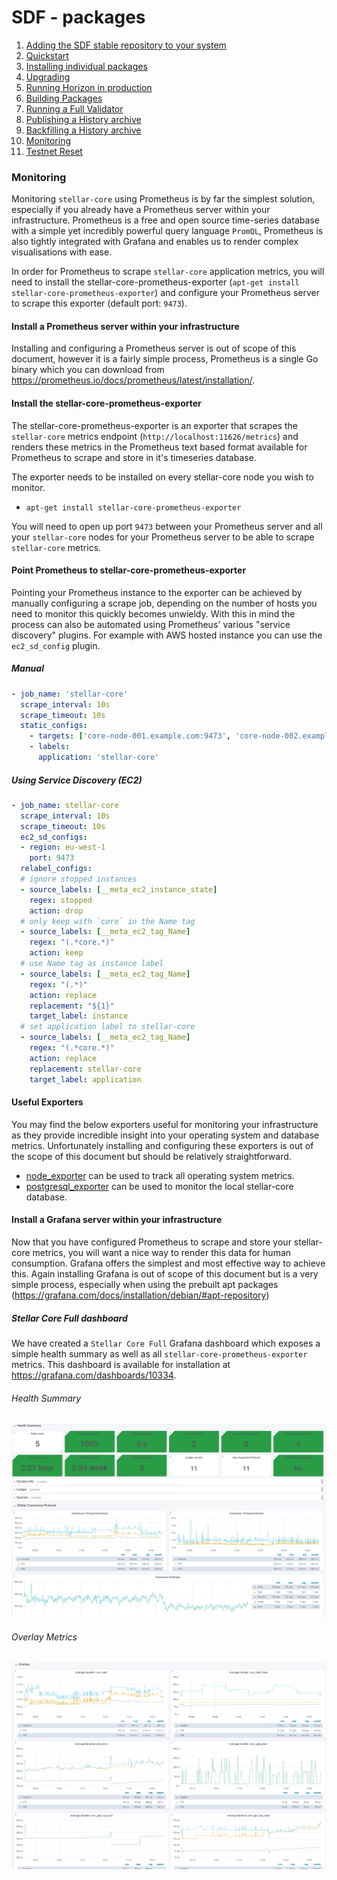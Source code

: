 # SDF - packages
  
1.  [Adding the SDF stable repository to your system](adding-the-sdf-stable-repository-to-your-system.md)
2.  [Quickstart](quickstart.md)
3.  [Installing individual packages](installing-individual-packages.md)
4.  [Upgrading](upgrading.md)
5.  [Running Horizon in production](running-horizon-in-production.md)
6.  [Building Packages](building-packages.md)
7.  [Running a Full Validator](running-a-full-validator.md)
8.  [Publishing a History archive](publishing-a-history-archive.md)
9.  [Backfilling a History archive](backfilling-a-history-archive.md)
10. [Monitoring](monitoring.md)
11. [Testnet Reset](testnet-reset.md)

### Monitoring
Monitoring `stellar-core` using Prometheus is by far the simplest solution, especially if you already have a Prometheus server within your infrastructure. Prometheus is a free and open source time-series database with a simple yet incredibly powerful query language `PromQL`, Prometheus is also tightly integrated with Grafana and enables us to render complex visualisations with ease.

In order for Prometheus to scrape `stellar-core` application metrics, you will need to install the stellar-core-prometheus-exporter (`apt-get install stellar-core-prometheus-exporter`) and configure your Prometheus server to scrape this exporter (default port: `9473`).

#### Install a Prometheus server within your infrastructure
Installing and configuring a Prometheus server is out of scope of this document, however it is a fairly simple process, Prometheus is a single Go binary which you can download from https://prometheus.io/docs/prometheus/latest/installation/.

#### Install the stellar-core-prometheus-exporter
The stellar-core-prometheus-exporter is an exporter that scrapes the `stellar-core` metrics endpoint (`http://localhost:11626/metrics`) and renders these metrics in the Prometheus text based format available for Prometheus to scrape and store in it's timeseries database.

The exporter needs to be installed on every stellar-core node you wish to monitor.

* `apt-get install stellar-core-prometheus-exporter`

You will need to open up port `9473` between your Prometheus server and all your `stellar-core` nodes for your Prometheus server to be able to scrape `stellar-core` metrics.

#### Point Prometheus to stellar-core-prometheus-exporter
Pointing your Prometheus instance to the exporter can be achieved by manually configuring a scrape job, depending on the number of hosts you need to monitor this quickly becomes unwieldy. With this in mind the process can also be automated using Prometheus' various "service discovery" plugins. For example with AWS hosted instance you can use the `ec2_sd_config` plugin.

##### Manual
```yaml
- job_name: 'stellar-core'
  scrape_interval: 10s
  scrape_timeout: 10s
  static_configs:
    - targets: ['core-node-001.example.com:9473', 'core-node-002.example.com:9473'] # stellar-core-prometheus-exporter default port is 9473
    - labels:
      application: 'stellar-core'
```

##### Using Service Discovery (EC2)
```yaml
- job_name: stellar-core
  scrape_interval: 10s
  scrape_timeout: 10s
  ec2_sd_configs:
  - region: eu-west-1
    port: 9473
  relabel_configs:
  # ignore stopped instances
  - source_labels: [__meta_ec2_instance_state]
    regex: stopped
    action: drop
  # only keep with `core` in the Name tag
  - source_labels: [__meta_ec2_tag_Name]
    regex: "(.*core.*)"
    action: keep
  # use Name tag as instance label
  - source_labels: [__meta_ec2_tag_Name]
    regex: "(.*)"
    action: replace
    replacement: "${1}"
    target_label: instance
  # set application label to stellar-core
  - source_labels: [__meta_ec2_tag_Name]
    regex: "(.*core.*)"
    action: replace
    replacement: stellar-core
    target_label: application
```

#### Useful Exporters

You may find the below exporters useful for monitoring your infrastructure as they provide incredible insight into your operating system and database metrics. Unfortunately installing and configuring these exporters is out of the scope of this document but should be relatively straightforward.

* [node_exporter](https://prometheus.io/docs/guides/node-exporter/) can be used to track all operating system metrics.
* [postgresql_exporter](https://github.com/wrouesnel/postgres_exporter) can be used to monitor the local stellar-core database.

#### Install a Grafana server within your infrastructure
Now that you have configured Prometheus to scrape and store your stellar-core metrics, you will want a nice way to render this data for human consumption. Grafana offers the simplest and most effective way to achieve this. Again installing Grafana is out of scope of this document but is a very simple process, especially when using the prebuilt apt packages (https://grafana.com/docs/installation/debian/#apt-repository)

##### Stellar Core Full dashboard
We have created a `Stellar Core Full` Grafana dashboard which exposes a simple health summary as well as all `stellar-core-prometheus-exporter` metrics. This dashboard is available for installation at https://grafana.com/dashboards/10334.

###### Health Summary
![Stellar Core Full Health Summary](../images/stellar-core-full-health-summary.png)

###### Overlay Metrics
![Stellar Core Full Overlay Metrics](../images/stellar-core-full-overlay-metrics.png)
